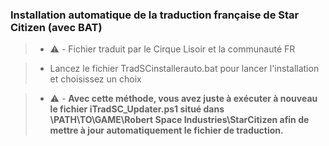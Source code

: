 ### Installation automatique de la traduction française de Star Citizen (avec BAT)

> - :warning: - Fichier traduit par le Cirque Lisoir et la communauté FR

> - Lancez le fichier TradSCinstallerauto.bat pour lancer l'installation et choisissez un choix

> - :warning: - **Avec cette méthode, vous avez juste à exécuter à nouveau le fichier iTradSC_Updater.ps1 situé dans \PATH\TO\GAME\Robert Space Industries\StarCitizen afin de mettre à jour automatiquement le fichier de traduction.**




